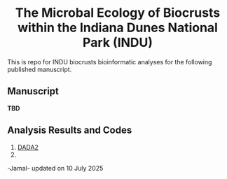 <div style="text-align: center;">
  
  # The Microbal Ecology of Biocrusts within the Indiana Dunes National Park (INDU)

</div>

This is repo for INDU biocrusts bioinformatic analyses for the following published manuscript. 

## Manuscript 

**TBD**

## Analysis Results and Codes
1. [DADA2]()
2. 
-Jamal- updated on 10 July 2025
